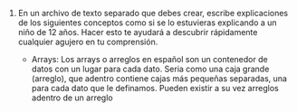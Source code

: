 1. En un archivo de texto separado que debes crear, escribe explicaciones de los siguientes conceptos como si se lo estuvieras explicando a un niño de 12 años. Hacer esto te ayudará a descubrir rápidamente cualquier agujero en tu comprensión.

	* Arrays: Los arrays o arreglos en español son un contenedor de datos con un lugar para cada dato. Seria como una caja grande (arreglo), que adentro contiene cajas más pequeñas separadas, una para cada dato que le definamos. Pueden existir a su vez arreglos adentro de un arreglo